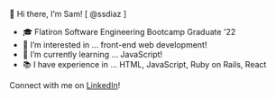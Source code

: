 👋 Hi there, I’m Sam! [ @ssdiaz ]
- 🎓 Flatiron Software Engineering Bootcamp Graduate '22
- 👀 I’m interested in ... front-end web development!
- 🌱 I’m currently learning ... JavaScript! 
- 📚 I have experience in ... HTML, JavaScript, Ruby on Rails, React

Connect with me on <a href="https://www.linkedin.com/in/samanthasdiaz/">LinkedIn</a>!
<!---
ssdiaz/ssdiaz is a ✨ special ✨ repository because its `README.md` (this file) appears on your GitHub profile.
You can click the Preview link to take a look at your changes.
- 💞️ I’m looking to collaborate on ...
- 📫 How to reach me ... www.linkedin.com/in/samanthasdiaz
--->
